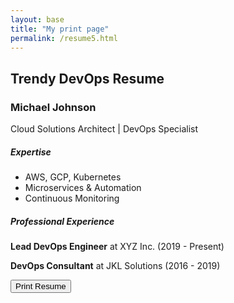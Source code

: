 ```yaml
---
layout: base
title: "My print page"
permalink: /resume5.html
---
```

<div class="container mt-5">
    <h2>Trendy DevOps Resume</h2>
    <div class="printable-area border" contenteditable="true">
        <h3 class="text-primary">Michael Johnson</h3>
        <p>Cloud Solutions Architect | DevOps Specialist</p>
        <div class="row">
            <div class="col-sm-6">
                <h5>Expertise</h5>
                <ul>
                    <li>AWS, GCP, Kubernetes</li>
                    <li>Microservices & Automation</li>
                    <li>Continuous Monitoring</li>
                </ul>
            </div>
            <div class="col-sm-6">
                <h5>Professional Experience</h5>
                <p><strong>Lead DevOps Engineer</strong> at XYZ Inc. (2019 - Present)</p>
                <p><strong>DevOps Consultant</strong> at JKL Solutions (2016 - 2019)</p>
            </div>
        </div>
    </div>
    <button onclick="window.print()" class="btn btn-success">Print Resume</button>
</div>
